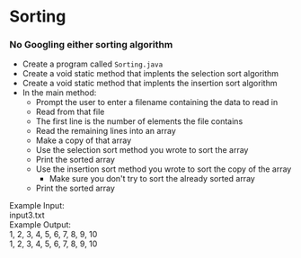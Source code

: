 # Sorting

### No Googling either sorting algorithm

- Create a program called `Sorting.java`
- Create a void static method that implents the selection sort algorithm
- Create a void static method that implents the insertion sort algorithm
- In the main method:
  - Prompt the user to enter a filename containing the data to read in
  - Read from that file
  - The first line is the number of elements the file contains
  - Read the remaining lines into an array
  - Make a copy of that array
  - Use the selection sort method you wrote to sort the array
  - Print the sorted array
  - Use the insertion sort method you wrote to sort the copy of the array
    - Make sure you don't try to sort the already sorted array
  - Print the sorted array

Example Input:\
input3.txt\
Example Output:\
1, 2, 3, 4, 5, 6, 7, 8, 9, 10\
1, 2, 3, 4, 5, 6, 7, 8, 9, 10
